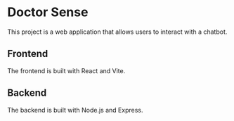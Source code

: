 # Doctor Sense

This project is a web application that allows users to interact with a chatbot.

## Frontend

The frontend is built with React and Vite.

## Backend

The backend is built with Node.js and Express.
